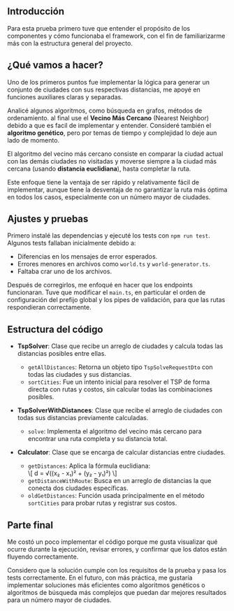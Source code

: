 ## Introducción

Para esta prueba primero tuve que entender el propósito de los componentes y cómo funcionaba el framework, con el fin de familiarizarme más con la estructura general del proyecto.

## ¿Qué vamos a hacer?

Uno de los primeros puntos fue implementar la lógica para generar un conjunto de ciudades con sus respectivas distancias, me apoyé en funciones auxiliares claras y separadas.

Analicé algunos algoritmos, como búsqueda en grafos, métodos de ordenamiento. al final use el **Vecino Más Cercano** (Nearest Neighbor) debido a que es facil de implementar y entender. Consideré también el **algoritmo genético**, pero por temas de tiempo y complejidad lo deje aun lado de momento.

El algoritmo del vecino más cercano consiste en comparar la ciudad actual con las demás ciudades no visitadas y moverse siempre a la ciudad más cercana (usando **distancia euclidiana**), hasta completar la ruta.

Este enfoque tiene la ventaja de ser rápido y relativamente fácil de implementar, aunque tiene la desventaja de no garantizar la ruta más óptima en todos los casos, especialmente con un número mayor de ciudades.

## Ajustes y pruebas

Primero instalé las dependencias y ejecuté los tests con `npm run test`. Algunos tests fallaban inicialmente debido a:

- Diferencias en los mensajes de error esperados.
- Errores menores en archivos como `world.ts` y `world-generator.ts`.
- Faltaba crar uno de los archivos.

Después de corregirlos, me enfoqué en hacer que los endpoints funcionaran. Tuve que modificar el `main.ts`, en particular el orden de configuración del prefijo global y los pipes de validación, para que las rutas respondieran correctamente.

## Estructura del código

- **TspSolver**: Clase que recibe un arreglo de ciudades y calcula todas las distancias posibles entre ellas.
  - `getAllDistances`: Retorna un objeto tipo `TspSolveRequestDto` con todas las ciudades y sus distancias.
  - `sortCities`: Fue un intento inicial para resolver el TSP de forma directa con rutas y costos, sin calcular todas las combinaciones posibles.

- **TspSolverWithDistances**: Clase que recibe el arreglo de ciudades con todas sus distancias previamente calculadas.
  - `solve`: Implementa el algoritmo del vecino más cercano para encontrar una ruta completa y su distancia total.

- **Calculator**: Clase que se encarga de calcular distancias entre ciudades.
  - `getDistances`: Aplica la fórmula euclidiana:  
    \\[
    d = √((x₂ - x₁)² + (y₂ - y₁)²)
    \\]
  - `getDistanceWithRoute`: Busca en un arreglo de distancias la que conecta dos ciudades específicas.
  - `oldGetDistances`: Función usada principalmente en el método `sortCities` para probar rutas y registrar sus costos.

## Parte final

Me costó un poco implementar el código porque me gusta visualizar qué ocurre durante la ejecución, revisar errores, y confirmar que los datos están fluyendo correctamente.

Considero que la solución cumple con los requisitos de la prueba y pasa los tests correctamente. En el futuro, con más práctica, me gustaría implementar soluciones más eficientes como algoritmos genéticos o algoritmos de búsqueda más complejos que puedan dar mejores resultados para un número mayor de ciudades.